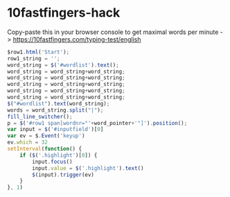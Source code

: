 # 10fastfingers-hack
Copy-paste this in your browser console to get maximal words per minute  -> https://10fastfingers.com/typing-test/english

```javascript
$row1.html('Start');
row1_string = '';
word_string = $('#wordlist').text();
word_string = word_string+word_string;
word_string = word_string+word_string;
word_string = word_string+word_string;
word_string = word_string+word_string;
word_string = word_string+word_string;
$("#wordlist").text(word_string);
words = word_string.split("|");
fill_line_switcher(); 
p = $('#row1 span[wordnr="'+word_pointer+'"]').position();
var input = $('#inputfield')[0]
var ev = $.Event('keyup')
ev.which = 32
setInterval(function() {
    if ($('.highlight')[0]) {
        input.focus()
        input.value = $('.highlight').text()
        $(input).trigger(ev)
    }
}, 1)
```
